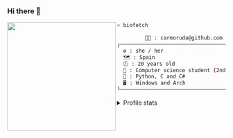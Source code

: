 ### Hi there 👋

<img align='left' style="border-radius=25px" src="https://avatars.githubusercontent.com/u/65446318?v=4" height="250">

```sh
> biofetch

         👩‍💻 : carmoruda@github.com
┌──────────────────────────────────────────┐
  ⚙️ : she / her
  🗺️ : Spain 
  🕗 : 20 years old
  🔭 : Computer science student (2nd year)
  🌱 : Python, C and C#
  🖥️ : Windows and Arch
└──────────────────────────────────────────┘
```

<details markdown='1'><summary>Profile stats</summary><br><img src="https://github-readme-stats.vercel.app/api?username=carmoruda&show_icons=true&theme=tokyonight"> <br> <img src="https://streak-stats.demolab.com?user=carmoruda&theme=tokyonight" alt="GitHub Streak" /><img src="https://github-profile-trophy.vercel.app/?username=carmoruda&theme=tokyonight" alt="GitHub Streak" /></details>
